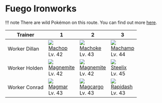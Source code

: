 # Fuego Ironworks

!!! note
    There are wild Pokémon on this route. You can find out more [here](../../wild_pokemon/fuego_ironworks/).


Trainer       | 1                                   | 2                                   | 3
---           | ---                                 | ---                                 | ---
Worker Dillan | ![][066]<br> [Machop]<br> Lv. 42    | ![][067]<br> [Machoke]<br> Lv. 43   | ![][068]<br> [Machamp]<br> Lv. 44
Worker Holden | ![][081]<br> [Magnemite]<br> Lv. 42 | ![][081]<br> [Magnemite]<br> Lv. 42 | ![][208]<br> [Steelix]<br> Lv. 45
Worker Conrad | ![][126]<br> [Magmar]<br> Lv. 43    | ![][219]<br> [Magcargo]<br> Lv. 43  | ![][078]<br> [Rapidash]<br> Lv. 43



[Machop]: ../../pokemon_changes/066/
[Machoke]: ../../pokemon_changes/067/
[Machamp]: ../../pokemon_changes/068/
[Rapidash]: ../../pokemon_changes/078/
[Magnemite]: ../../pokemon_changes/081/
[Magmar]: ../../pokemon_changes/126/
[Steelix]: ../../pokemon_changes/208/
[Magcargo]: ../../pokemon_changes/219/
[066]: ../img/pokemon/066.png
[067]: ../img/pokemon/067.png
[068]: ../img/pokemon/068.png
[078]: ../img/pokemon/078.png
[081]: ../img/pokemon/081.png
[126]: ../img/pokemon/126.png
[208]: ../img/pokemon/208.png
[219]: ../img/pokemon/219.png

